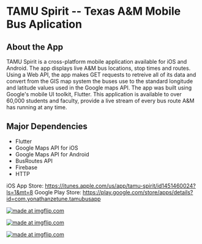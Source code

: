 # TAMU Spirit -- Texas A&M Mobile Bus Aplication

## About the App
TAMU Spirit is a cross-platform mobile application available for iOS and Android. The app displays live A&M bus locations, stop times and routes. Using a Web API, the app makes GET requests to retreive all of its data and convert from the GIS map system the buses use to the standard longitude and latitude values used in the Google maps API. The app was built using Google's mobile UI toolkit, Flutter. This application is available to over 60,000 students and faculty, provide a live stream of every bus route A&M has running at any time.

## Major Dependencies
- Flutter
- Google Maps API for iOS
- Google Maps API for Android
- BusRoutes API
- Firebase
- HTTP

iOS App Store: https://itunes.apple.com/us/app/tamu-spirit/id1451460024?ls=1&mt=8
Google Play Store: https://play.google.com/store/apps/details?id=com.yonathanzetune.tamubusapp


<a href="https://imgflip.com/gif/2un0pt"><img src="https://i.imgflip.com/2un0pt.gif" title="made at imgflip.com"/></a>

<a href="https://imgflip.com/gif/2un0sk"><img src="https://i.imgflip.com/2un0sk.gif" title="made at imgflip.com"/></a>

<a href="https://imgflip.com/gif/2un0wt"><img src="https://i.imgflip.com/2un0wt.gif" title="made at imgflip.com"/></a>



